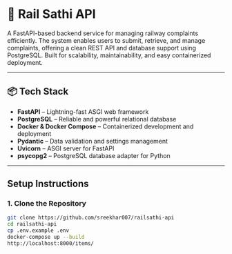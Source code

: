 # 🚆 Rail Sathi API

A FastAPI-based backend service for managing railway complaints efficiently. The system enables users to submit, retrieve, and manage complaints, offering a clean REST API and database support using PostgreSQL. Built for scalability, maintainability, and easy containerized deployment.

---

## 📦 Tech Stack

- **FastAPI** – Lightning-fast ASGI web framework
- **PostgreSQL** – Reliable and powerful relational database
- **Docker & Docker Compose** – Containerized development and deployment
- **Pydantic** – Data validation and settings management
- **Uvicorn** – ASGI server for FastAPI
- **psycopg2** – PostgreSQL database adapter for Python

---

##  Setup Instructions

### 1. Clone the Repository

```bash
git clone https://github.com/sreekhar007/railsathi-api
cd railsathi-api
cp .env.example .env
docker-compose up --build
http://localhost:8000/items/

